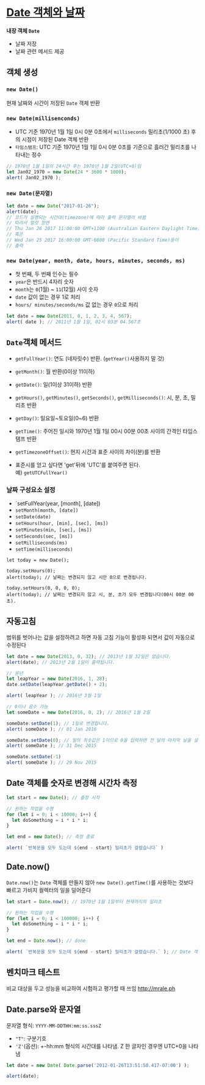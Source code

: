 # [Date 객체와 날짜](https://ko.javascript.info/date)

**내장 객체 `Date`**
* 날짜 저장
* 날짜 관련 메서드 제공

## 객체 생성
### `new Date()`
현재 날짜와 시간이 저장된 `Date` 객체 반환

### `new Date(millisenconds)`
* UTC 기준 1970년 1월 1일 0시 0분 0초에서 `milliseconds` 밀리초(1/1000 초) 후의 시점이 저장된 Date 객체 반환
* `타임스탬프`: UTC 기준 1970년 1월 1일 0시 0분 0초를 기준으로 흘러간 밀리초를 나타내는 정수
```javascript
// 1970년 1월 1일의 24시간 후는 1970년 1월 2일(UTC+0)임
let Jan02_1970 = new Date(24 * 3600 * 1000);
alert( Jan02_1970 );
```

### `new Date(문자열)`
```javascript
let date = new Date("2017-01-26");
alert(date);
// 코드가 실행되는 시간대(timezone)에 따라 출력 문자열이 바뀜
// 따라서 얼럿 창엔
// Thu Jan 26 2017 11:00:00 GMT+1100 (Australian Eastern Daylight Time)
// 혹은
// Wed Jan 25 2017 16:00:00 GMT-0800 (Pacific Standard Time)등이 
// 출력
```

### `new Date(year, month, date, hours, minutes, seconds, ms)`
* 첫 번째, 두 번째 인수는 필수
* `year`은 반드시 4자리 숫자
* `month`는 `0`(1월) ~ `11`(12월) 사이 숫자
* `date` 값이 없는 경우 1로 처리
* `hours/ minutes/seconds/ms` 값 없는 경우 `0`으로 처리
```javascript
let date = new Date(2011, 0, 1, 2, 3, 4, 567);
alert( date ); // 2011년 1월 1일, 02시 03분 04.567초
```

## `Date`객체 메서드
* `getFullYear()`: 연도 (네자릿수) 반환. (`getYear()`사용하지 말 것)
* `getMonth()`: 월 반환(0이상 11이하)
* `getDate()`: 일(1이상 31이하) 반환
* `getHours()`, `getMinutes()`, `getSeconds()`, `getMilliseconds()`: 시, 분, 초, 밀리초 반환
* `getDay()`: 일요일~토요일(0~6) 반환
* `getTime()`: 주어진 일시와 1970년 1월 1일 00시 00분 00초 사이의 간격인 타임스탬프 반환
* `getTimezoneOffset()`: 현지 시간과 표준 사이의 차이(분)를 반환

* 표준시를 얻고 싶다면 'get'뒤에 'UTC'를 붙여주면 된다.<br>
예) `getUTCFullYear()`
### 날짜 구성요소 설정
* `setFullYear(year, [month], [date])
* `setMonth(month, [date])`
* `setDate(date)`
* `setHours(hour, [min], [sec], [ms])`
* `setMinutes(min, [sec], [ms])`
* `setSeconds(sec, [ms])`
* `setMilliseconds(ms)`
* `setTime(milliseconds)`

```javascriipt
let today = new Date();

today.setHours(0);
alert(today); // 날짜는 변경되지 않고 시만 0으로 변경됩니다.

today.setHours(0, 0, 0, 0);
alert(today); // 날짜는 변경되지 않고 시, 분, 초가 모두 변경됩니다(00시 00분 00초).
```

## 자동고침
범위를 벗어나는 값을 설정하려고 하면 자동 고침 기능이 활성화 되면서 값이 자동으로 수정된다
```javascript
let date = new Date(2013, 0, 32); // 2013년 1월 32일은 없습니다.
alert(date); // 2013년 2월 1일이 출력됩니다.

// 윤년
let leapYear = new Date(2016, 1, 28);
date.setDate(leapYear.getDate() + 2);

alert( leapYear ); // 2016년 3월 1일

// 0이나 음수 가능
let someDate = new Date(2016, 0, 2); // 2016년 1월 2일

someDate.setDate(1); // 1일로 변경합니다.
alert( someDate ); // 01 Jan 2016

someDate.setDate(0); // 일의 최솟값은 1이므로 0을 입력하면 전 달의 마지막 날을 설정한 것과 같은 효과를 봅니다.
alert( someDate ); // 31 Dec 2015

someDate.setDate(-1)
alert( someDate ); // 29 Nov 2015
```

## Date 객체를 숫자로 변경해 시간차 측정
```javascript
let start = new Date(); // 츨정 시작

// 원하는 작업을 수행
for (let i = 0; i < 10000; i++) {
  let doSomething = i * i * i;
}

let end = new Date(); // 측정 종료

alert( `반복문을 모두 도는데 ${end - start} 밀리초가 걸렸습니다` )
```

## Date.now()
`Date.now()`는 `Date` 객체를 만들지 않아 `new Date().getTime()`를 사용하는 것보다 빠르고 가비지 컬렉터의 일을 덜어준다

```javascript
let start = Date.now(); // 1970년 1월 1일부터 현재까지의 밀리초

// 원하는 작업을 수행
for (let i = 0; i < 100000; i++) {
  let doSomething = i * i * i;
}

let end = Date.now(); // done

alert( `반복문을 모두 도는데 ${end - start} 밀리초가 걸렸습니다.` ); // Date 객체가 아닌 숫자끼리 차감함
```

## 벤치마크 테스트
비교 대상을 두고 성능을 비교하여 시험하고 평가할 때 쓰임
http://mrale.ph
## Date.parse와 문자열
문자열 형식: `YYYY-MM-DDTHH:mm:ss.sssZ`
* `"T"`: 구분기호
* `'Z'`(옵션): +-hh:mm 형식의 시간대를 나타냄. Z 한 글자인 경우엔 UTC+0을 나타냄

```javascript
let date = new Date( Date.parse('2012-01-26T13:51:50.417-07:00') );

alert(date);
```

